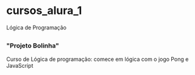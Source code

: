 # cursos_alura_1

Lógica de Programação
##
<h3>"Projeto Bolinha"</h3>

Curso de Lógica de programação: comece em lógica com o jogo Pong e JavaScript

